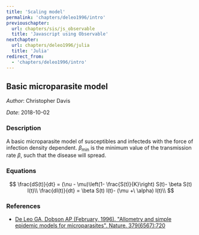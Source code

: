 ```yaml
---
title: 'Scaling model'
permalink: 'chapters/deleo1996/intro'
previouschapter:
  url: chapters/sis/js_observable
  title: 'Javascript using Observable'
nextchapter:
  url: chapters/deleo1996/julia
  title: 'Julia'
redirect_from:
  - 'chapters/deleo1996/intro'
---
```


## Basic microparasite model

*Author*: Christopher Davis

*Date*: 2018-10-02

### Description

A basic microparasite model of susceptibles and infecteds with the force of infection density dependent. $\beta_{\text{min}}$ is the minimum value of the transmission rate $\beta$, such that the disease will spread.

### Equations

$$
\frac{dS(t)}{dt}  = (\nu - \mu)\left(1- \frac{S(t)}{K}\right) S(t)- \beta S(t) I(t)\\
\frac{dI(t)}{dt}  = \beta S(t) I(t)- (\mu +\ \alpha) I(t)\\
$$

### References

- [De Leo GA, Dobson AP (February, 1996). "Allometry and simple epidemic models for microparasites". Nature. 379(6567):720](https://doi.org/10.1038/379720a0)